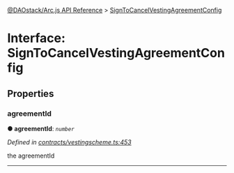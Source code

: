 [@DAOstack/Arc.js API Reference](../README.md) > [SignToCancelVestingAgreementConfig](../interfaces/signtocancelvestingagreementconfig.md)



# Interface: SignToCancelVestingAgreementConfig


## Properties
<a id="agreementid"></a>

###  agreementId

**●  agreementId**:  *`number`* 

*Defined in [contracts/vestingscheme.ts:453](https://github.com/daostack/arc.js/blob/0fff6d4/lib/contracts/vestingscheme.ts#L453)*



the agreementId




___



